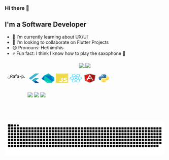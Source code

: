 ### Hi there 👋
## I'm a Software Developer

- 🌱 I’m currently learning about UX/UI
- 👯 I’m looking to collaborate on Flutter Projects
- 😄 Pronouns: He/him/his
- ⚡ Fun fact: I think I know how to play the saxophone 🎷

<div align="center">
  <a href="https://github.com/carrizomiguel/github-readme-stats">
    <img width="400" align="center" src="https://github-readme-stats.anuraghazra1.vercel.app/api?username=carrizomiguel&show_icons=true&theme=dark&include_all_commits=true&count_private=true" />
  </a>
  <a href="https://github.com/carrizomiguel/github-readme-stats">
    <img align="center" src="https://github-readme-stats.anuraghazra1.vercel.app/api/top-langs/?username=carrizomiguel&layout=compact&langs_count=7&theme=dark&exclude_repo=netflix_web_github_page&hide=html" />
  </a>
</div>
 
<div style="display: inline_block"><br>
  <img align="left" alt="Rafa-pic" height="150" style="border-radius:50px;" src="https://media.discordapp.net/attachments/877725144355848256/936051833552654366/gif.gif?width=450&height=431">
  <img align="center" alt="Rafa-Csharp" height="30" width="40" src="https://raw.githubusercontent.com/devicons/devicon/master/icons/flutter/flutter-original.svg">
  <img align="center" alt="Rafa-Ts" height="30" width="40" src="https://raw.githubusercontent.com/devicons/devicon/master/icons/dart/dart-original.svg">
  <img align="center" alt="Rafa-Js" height="30" width="40" src="https://raw.githubusercontent.com/devicons/devicon/master/icons/javascript/javascript-plain.svg">
  <img align="center" alt="Rafa-React" height="30" width="40" src="https://raw.githubusercontent.com/devicons/devicon/master/icons/react/react-original.svg">
  <img align="center" alt="Rafa-HTML" height="30" width="40" src="https://raw.githubusercontent.com/devicons/devicon/master/icons/angularjs/angularjs-original.svg">
  <img align="center" alt="Rafa-Python" height="30" width="40" src="https://raw.githubusercontent.com/devicons/devicon/master/icons/python/python-original.svg">
</div>

##

<div> 
  <a href="https://www.linkedin.com/in/miguel-carrizo-228a2b20b/" target="_blank"><img src="https://img.shields.io/badge/LinkedIn-0077B5?style=for-the-badge&logo=linkedin&logoColor=white" target="_blank"></a>
  <a href="https://open.spotify.com/user/f9jja0gg68agtzixapps8rs9v?si=9db2a401fe0941fc" target="_blank"><img src="https://img.shields.io/badge/Spotify-1ED760?&style=for-the-badge&logo=spotify&logoColor=white" target="_blank"></a>
  <a href="https://www.youtube.com/channel/UCWhr-0oaY91WqZb2CqzIvPw" target="_blank"><img src="https://img.shields.io/badge/YouTube-FF0000?style=for-the-badge&logo=youtube&logoColor=white" target="_blank"></a>

<picture>
  <source
    media="(prefers-color-scheme: dark)"
    srcset="https://raw.githubusercontent.com/carrizomiguel/carrizomiguel/output/github-snake-dark.svg"
  />
  <source
    media="(prefers-color-scheme: light)"
    srcset="https://raw.githubusercontent.com/carrizomiguel/carrizomiguel/output/github-snake.svg"
  />
  <img
    alt="github contribution grid snake animation"
    src="https://raw.githubusercontent.com/carrizomiguel/carrizomiguel/output/github-snake.svg"
  />
</picture>
  
</div>
 
